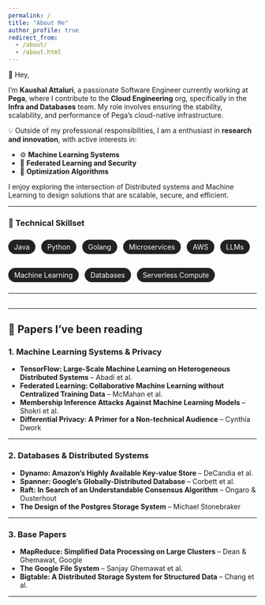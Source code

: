 ```yaml
---
permalink: /
title: "About Me"
author_profile: true
redirect_from: 
  - /about/
  - /about.html
---
```


👋 Hey, 

I’m **Kaushal Attaluri**, a passionate Software Engineer currently working at **Pega**, where I contribute to the **Cloud Engineering** org, specifically in the **Infra and Databases** team. My role involves ensuring the stability, scalability, and performance of Pega’s cloud-native infrastructure.

💡 Outside of my professional responsibilities, I am a enthusiast in **research and innovation**, with active interests in:

- ⚙️ **Machine Learning Systems**
- 🔐 **Federated Learning and Security**
- 🧠 **Optimization Algorithms**

I enjoy exploring the intersection of Distributed systems and Machine Learning to design solutions that are scalable, secure, and efficient.

---

### 🧰 Technical Skillset

<div style="display: flex; flex-wrap: wrap; gap: 12px; margin-top: 10px;">

<span style="background-color: #222; color: #fff; padding: 6px 12px; border-radius: 20px; font-size: 14px;">Java</span>

<span style="background-color: #222; color: #fff; padding: 6px 12px; border-radius: 20px; font-size: 14px;">Python</span>

<span style="background-color: #222; color: #fff; padding: 6px 12px; border-radius: 20px; font-size: 14px;">Golang</span>

<span style="background-color: #222; color: #fff; padding: 6px 12px; border-radius: 20px; font-size: 14px;">Microservices</span>

<span style="background-color: #222; color: #fff; padding: 6px 12px; border-radius: 20px; font-size: 14px;">AWS</span>

<span style="background-color: #222; color: #fff; padding: 6px 12px; border-radius: 20px; font-size: 14px;">LLMs</span>

<span style="background-color: #222; color: #fff; padding: 6px 12px; border-radius: 20px; font-size: 14px;">Machine Learning</span>

<span style="background-color: #222; color: #fff; padding: 6px 12px; border-radius: 20px; font-size: 14px;">Databases</span>

<span style="background-color: #222; color: #fff; padding: 6px 12px; border-radius: 20px; font-size: 14px;">Serverless Compute</span>

</div>

---

## 
---

## 📄 Papers I’ve been reading

### 1. Machine Learning Systems & Privacy
- **TensorFlow: Large-Scale Machine Learning on Heterogeneous Distributed Systems** – Abadi et al.  
- **Federated Learning: Collaborative Machine Learning without Centralized Training Data** – McMahan et al.  
- **Membership Inference Attacks Against Machine Learning Models** – Shokri et al.  
- **Differential Privacy: A Primer for a Non-technical Audience** – Cynthia Dwork

---

### 2. Databases & Distributed Systems
- **Dynamo: Amazon’s Highly Available Key-value Store** – DeCandia et al.  
- **Spanner: Google’s Globally-Distributed Database** – Corbett et al.  
- **Raft: In Search of an Understandable Consensus Algorithm** – Ongaro & Ousterhout  
- **The Design of the Postgres Storage System** – Michael Stonebraker

---

### 3. Base Papers
- **MapReduce: Simplified Data Processing on Large Clusters** – Dean & Ghemawat, Google  
- **The Google File System** – Sanjay Ghemawat et al.  
- **Bigtable: A Distributed Storage System for Structured Data** – Chang et al.

---